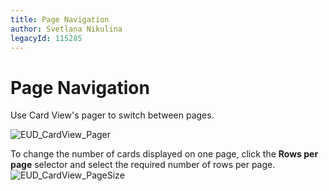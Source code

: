 ```yaml
---
title: Page Navigation
author: Svetlana Nikulina
legacyId: 115285
---
```

# Page Navigation
Use Card View's pager to switch between pages.

![EUD_CardView_Pager](../../../images/img121525.png)

To change the number of cards displayed on one page, click the **Rows per page** selector and select the required number of rows per page.
![EUD_CardView_PageSize](../../../images/img121526.png)